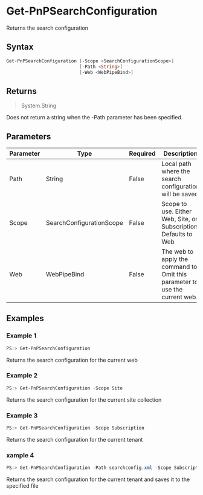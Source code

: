 # Get-PnPSearchConfiguration
Returns the search configuration
## Syntax
```powershell
Get-PnPSearchConfiguration [-Scope <SearchConfigurationScope>]
                           [-Path <String>]
                           [-Web <WebPipeBind>]
```


## Returns
>System.String

Does not return a string when the -Path parameter has been specified.

## Parameters
Parameter|Type|Required|Description
---------|----|--------|-----------
|Path|String|False|Local path where the search configuration will be saved|
|Scope|SearchConfigurationScope|False|Scope to use. Either Web, Site, or Subscription. Defaults to Web|
|Web|WebPipeBind|False|The web to apply the command to. Omit this parameter to use the current web.|
## Examples

### Example 1
```powershell
PS:> Get-PnPSearchConfiguration
```
Returns the search configuration for the current web

### Example 2
```powershell
PS:> Get-PnPSearchConfiguration -Scope Site
```
Returns the search configuration for the current site collection

### Example 3
```powershell
PS:> Get-PnPSearchConfiguration -Scope Subscription
```
Returns the search configuration for the current tenant

### xample 4
```powershell
PS:> Get-PnPSearchConfiguration -Path searchconfig.xml -Scope Subscription
```
Returns the search configuration for the current tenant and saves it to the specified file
